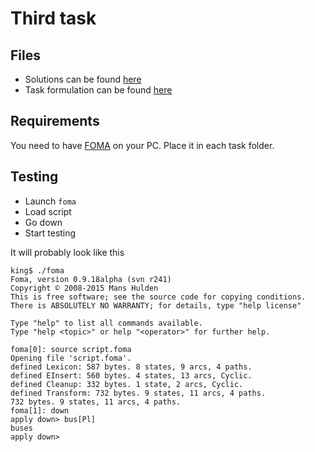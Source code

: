 # Third task

## Files

* Solutions can be found [here](src)
* Task formulation can be found [here](text/task.md)

## Requirements

You need to have [FOMA](https://fomafst.github.io/) on your PC. Place it in each task folder.

## Testing

* Launch `foma`
* Load script
* Go down
* Start testing

It will probably look like this

```
king$ ./foma
Foma, version 0.9.18alpha (svn r241)
Copyright © 2008-2015 Mans Hulden
This is free software; see the source code for copying conditions.
There is ABSOLUTELY NO WARRANTY; for details, type "help license"

Type "help" to list all commands available.
Type "help <topic>" or help "<operator>" for further help.

foma[0]: source script.foma 
Opening file 'script.foma'.
defined Lexicon: 587 bytes. 8 states, 9 arcs, 4 paths.
defined EInsert: 560 bytes. 4 states, 13 arcs, Cyclic.
defined Cleanup: 332 bytes. 1 state, 2 arcs, Cyclic.
defined Transform: 732 bytes. 9 states, 11 arcs, 4 paths.
732 bytes. 9 states, 11 arcs, 4 paths.
foma[1]: down
apply down> bus[Pl]
buses
apply down> 
```
